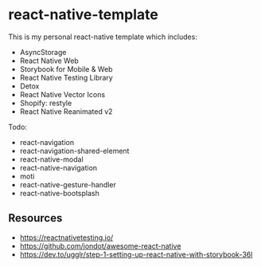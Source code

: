 # react-native-template

This is my personal react-native template which includes:

- AsyncStorage
- React Native Web
- Storybook for Mobile & Web
- React Native Testing Library
- Detox
- React Native Vector Icons
- Shopify: restyle
- React Native Reanimated v2

Todo:

- react-navigation
- react-navigation-shared-element
- react-native-modal
- react-native-navigation
- moti
- react-native-gesture-handler
- react-native-bootsplash

## Resources

- https://reactnativetesting.io/
- https://github.com/jondot/awesome-react-native
- https://dev.to/ugglr/step-1-setting-up-react-native-with-storybook-36l
